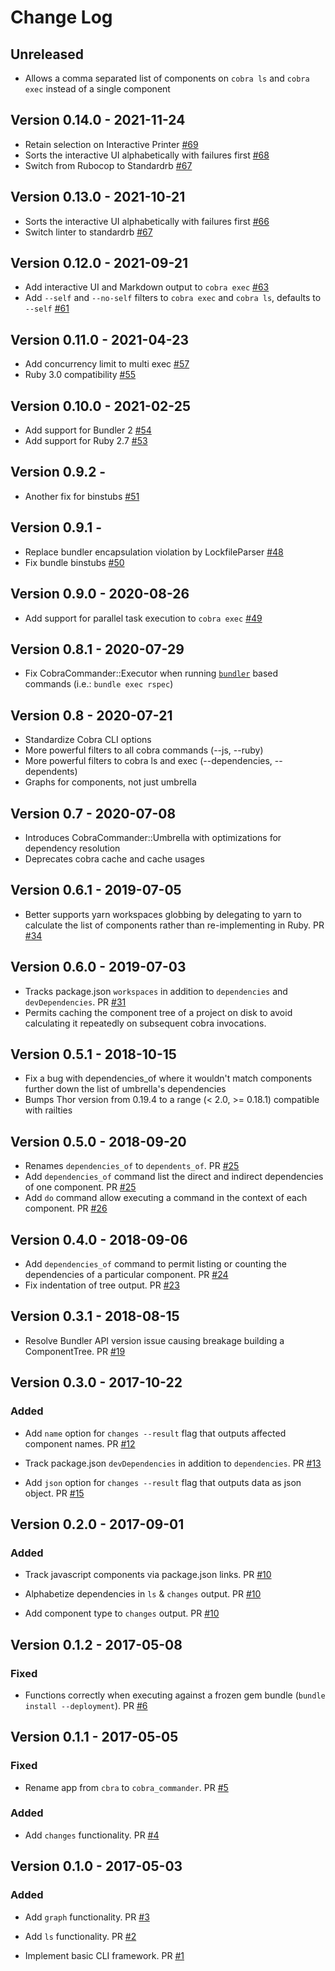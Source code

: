 # Change Log

## Unreleased

* Allows a comma separated list of components on `cobra ls` and `cobra exec` instead of a single component

## Version 0.14.0 - 2021-11-24

* Retain selection on Interactive Printer [#69](https://github.com/powerhome/cobra_commander/pull/69)
* Sorts the interactive UI alphabetically with failures first [#68](https://github.com/powerhome/cobra_commander/pull/68)
* Switch from Rubocop to Standardrb [#67](https://github.com/powerhome/cobra_commander/pull/67)

## Version 0.13.0 - 2021-10-21

* Sorts the interactive UI alphabetically with failures first [#66](https://github.com/powerhome/cobra_commander/pull/66)
* Switch linter to standardrb [#67](https://github.com/powerhome/cobra_commander/pull/67)

## Version 0.12.0 - 2021-09-21

* Add interactive UI and Markdown output to `cobra exec` [#63](https://github.com/powerhome/cobra_commander/pull/63)
* Add `--self` and `--no-self` filters to `cobra exec` and `cobra ls`, defaults to `--self` [#61](https://github.com/powerhome/cobra_commander/pull/61)

## Version 0.11.0 - 2021-04-23

* Add concurrency limit to multi exec [#57](https://github.com/powerhome/cobra_commander/pull/57)
* Ruby 3.0 compatibility [#55](https://github.com/powerhome/cobra_commander/pull/55)

## Version 0.10.0 - 2021-02-25

* Add support for Bundler 2 [#54](https://github.com/powerhome/cobra_commander/pull/54)
* Add support for Ruby 2.7 [#53](https://github.com/powerhome/cobra_commander/pull/53)

## Version 0.9.2 -

* Another fix for binstubs [#51](https://github.com/powerhome/cobra_commander/pull/51)

## Version 0.9.1 -

* Replace bundler encapsulation violation by LockfileParser [#48](https://github.com/powerhome/cobra_commander/pull/48)
* Fix bundle binstubs [#50](https://github.com/powerhome/cobra_commander/pull/50)

## Version 0.9.0 - 2020-08-26

* Add support for parallel task execution to `cobra exec` [#49](https://github.com/powerhome/cobra_commander/pull/49)

## Version 0.8.1 - 2020-07-29

* Fix CobraCommander::Executor when running [`bundler`](https://bundler.io/) based commands (i.e.: `bundle exec rspec`)

## Version 0.8 - 2020-07-21

* Standardize Cobra CLI options
* More powerful filters to all cobra commands (--js, --ruby)
* More powerful filters to cobra ls and exec (--dependencies, --dependents)
* Graphs for components, not just umbrella

## Version 0.7 - 2020-07-08

* Introduces CobraCommander::Umbrella with optimizations for dependency resolution
* Deprecates cobra cache and cache usages

## Version 0.6.1 - 2019-07-05

* Better supports yarn workspaces globbing by delegating to yarn to calculate the list of components rather than re-implementing in Ruby. PR [#34](https://github.com/powerhome/cobra_commander/pull/34)

## Version 0.6.0 - 2019-07-03

* Tracks package.json `workspaces` in addition to `dependencies` and `devDependencies`. PR [#31](https://github.com/powerhome/cobra_commander/pull/31)
* Permits caching the component tree of a project on disk to avoid calculating it repeatedly on subsequent cobra invocations.

## Version 0.5.1 - 2018-10-15

* Fix a bug with dependencies_of where it wouldn't match components further down the list of umbrella's dependencies
* Bumps Thor version from 0.19.4 to a range (< 2.0, >= 0.18.1) compatible with railties

## Version 0.5.0 - 2018-09-20

* Renames `dependencies_of` to `dependents_of`. PR [#25](https://github.com/powerhome/cobra_commander/pull/25)
* Add `dependencies_of` command list the direct and indirect dependencies of one component. PR [#25](https://github.com/powerhome/cobra_commander/pull/25)
* Add `do` command allow executing a command in the context of each component. PR [#26](https://github.com/powerhome/cobra_commander/pull/26)

## Version 0.4.0 - 2018-09-06

* Add `dependencies_of` command to permit listing or counting the dependencies of a particular component. PR [#24](https://github.com/powerhome/cobra_commander/pull/24)
* Fix indentation of tree output. PR [#23](https://github.com/powerhome/cobra_commander/pull/23)

## Version 0.3.1 - 2018-08-15

* Resolve Bundler API version issue causing breakage building a ComponentTree. PR [#19](https://github.com/powerhome/cobra_commander/pull/19)

## Version 0.3.0 - 2017-10-22

### Added

* Add `name` option for `changes --result` flag that outputs affected component names. PR [#12](https://github.com/powerhome/cobra_commander/pull/12)

* Track package.json `devDependencies` in addition to `dependencies`. PR [#13](https://github.com/powerhome/cobra_commander/pull/13)

* Add `json` option for `changes --result` flag that outputs data as json object. PR [#15](https://github.com/powerhome/cobra_commander/pull/15)

## Version 0.2.0 - 2017-09-01

### Added

* Track javascript components via package.json links. PR [#10](https://github.com/powerhome/cobra_commander/pull/10)

* Alphabetize dependencies in `ls` & `changes` output. PR [#10](https://github.com/powerhome/cobra_commander/pull/10)

* Add component type to `changes` output. PR [#10](https://github.com/powerhome/cobra_commander/pull/10)

## Version 0.1.2 - 2017-05-08

### Fixed

* Functions correctly when executing against a frozen gem bundle (`bundle install --deployment`). PR [#6](https://github.com/powerhome/cobra_commander/pull/6)

## Version 0.1.1 - 2017-05-05

### Fixed

* Rename app from `cbra` to `cobra_commander`. PR [#5](https://github.com/powerhome/cobra_commander/pull/5)

### Added

* Add `changes` functionality. PR [#4](https://github.com/powerhome/cobra_commander/pull/4)

## Version 0.1.0 - 2017-05-03

### Added

* Add `graph` functionality. PR [#3](https://github.com/powerhome/cobra_commander/pull/3)

* Add `ls` functionality. PR [#2](https://github.com/powerhome/cobra_commander/pull/2)

* Implement basic CLI framework. PR [#1](https://github.com/powerhome/cobra_commander/pull/1)
